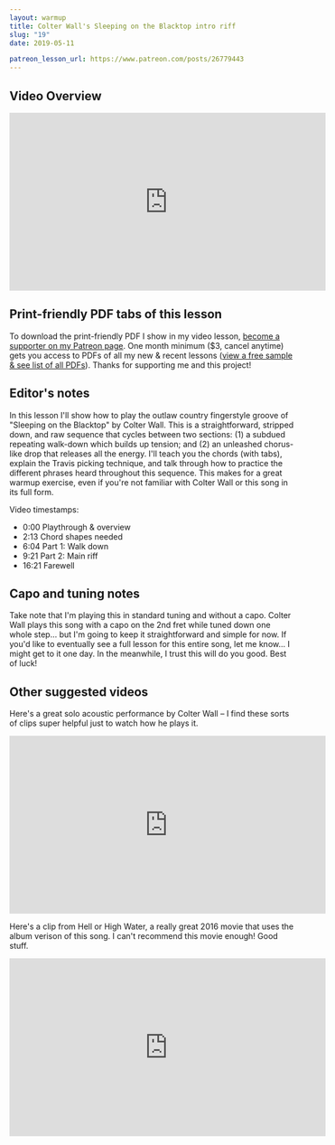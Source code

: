 ```yaml
---
layout: warmup
title: Colter Wall's Sleeping on the Blacktop intro riff
slug: "19"
date: 2019-05-11

patreon_lesson_url: https://www.patreon.com/posts/26779443
---
```


## Video Overview

<iframe width="560" height="315" src="https://www.youtube.com/embed/DwFoiDmJBMo?showinfo=0" frameborder="0" allowfullscreen></iframe>

<!-- Coming soon... -->

## Print-friendly PDF tabs of this lesson

To download the print-friendly PDF I show in my video lesson, [become a supporter on my Patreon page](https://www.patreon.com/posts/26779443). One month minimum ($3, cancel anytime) gets you access to PDFs of all my new & recent lessons ([view a free sample & see list of all PDFs](http://playsongnotes.com/downloads)). Thanks for supporting me and this project!

## Editor's notes

In this lesson I'll show how to play the outlaw country fingerstyle groove of "Sleeping on the Blacktop" by Colter Wall. This is a straightforward, stripped down, and raw sequence that cycles between two sections: (1) a subdued repeating walk-down which builds up tension; and (2) an unleashed chorus-like drop that releases all the energy. I'll teach you the chords (with tabs), explain the Travis picking technique, and talk through how to practice the different phrases heard throughout this sequence. This makes for a great warmup exercise, even if you're not familiar with Colter Wall or this song in its full form.

Video timestamps:

- 0:00 Playthrough & overview
- 2:13 Chord shapes needed
- 6:04 Part 1: Walk down
- 9:21 Part 2: Main riff
- 16:21 Farewell

## Capo and tuning notes

Take note that I'm playing this in standard tuning and without a capo. Colter Wall plays this song with a capo on the 2nd fret while tuned down one whole step... but I'm going to keep it straightforward and simple for now. If you'd like to eventually see a full lesson for this entire song, let me know... I might get to it one day. In the meanwhile, I trust this will do you good. Best of luck!

## Other suggested videos

Here's a great solo acoustic performance by Colter Wall – I find these sorts of clips super helpful just to watch how he plays it.

<iframe width="560" height="315" src="https://www.youtube.com/embed/qSYkikkitS0" frameborder="0" allow="accelerometer; autoplay; encrypted-media; gyroscope; picture-in-picture" allowfullscreen></iframe>

Here's a clip from Hell or High Water, a really great 2016 movie that uses the album verison of this song. I can't recommend this movie enough! Good stuff.

<iframe width="560" height="315" src="https://www.youtube.com/embed/_V-5p3fM90s" frameborder="0" allow="accelerometer; autoplay; encrypted-media; gyroscope; picture-in-picture" allowfullscreen></iframe>

